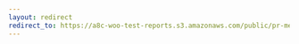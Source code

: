 ```yaml
---
layout: redirect
redirect_to: https://a8c-woo-test-reports.s3.amazonaws.com/public/pr-merge/38610/api/index.html
---
```

